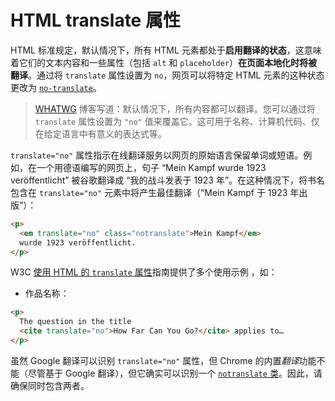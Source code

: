 # HTML translate 属性

HTML 标准规定，默认情况下，所有 HTML 元素都处于**启用翻译的状态**，这意味着它们的文本内容和一些属性（包括 `alt` 和 `placeholder`）**在页面本地化时将被翻译**。通过将 `translate` 属性设置为 `no`，网页可以将特定 HTML 元素的这种状态更改为 [`no-translate`](https://html.spec.whatwg.org/multipage/dom.html#the-translate-attribute)。

> [WHATWG](https://blog.whatwg.org/weekly-translate-attribute) 博客写道：默认情况下，所有内容都可以翻译。您可以通过将 `translate` 属性设置为 `"no"` 值来覆盖它。这可用于名称、计算机代码、仅在给定语言中有意义的表达式等。

`translate="no"` 属性指示在线翻译服务以网页的原始语言保留单词或短语。例如，在一个用德语编写的网页上，句子 “Mein Kampf wurde 1923 veröffentlicht” 被谷歌翻译成 “我的战斗发表于 1923 年”。在这种情况下，将书名包含在 `translate="no"` 元素中将产生最佳翻译（“Mein Kampf 于 1923 年出版”）：

```html
<p>
  <em translate="no" class="notranslate">Mein Kampf</em>
  wurde 1923 veröffentlicht.
</p>
```

W3C [使用 HTML 的 `translate` 属性](https://www.w3.org/International/questions/qa-translate-flag)指南提供了多个使用示例 ，如：

- 作品名称：

```html
<p>
  The question in the title
  <cite translate="no">How Far Can You Go?</cite> applies to…
</p>
```

虽然 Google 翻译可以识别 `translate="no"` 属性，但 Chrome 的内置*翻译*功能不能（尽管基于 Google 翻译），但它确实可以识别一个 [`notranslate` 类](https://cloud.google.com/translate/faq#technical_questions)。因此，请确保同时包含两者。
